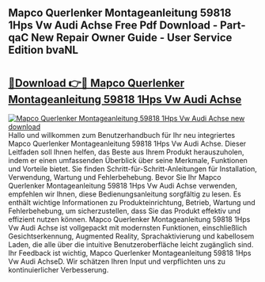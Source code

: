 ## Mapco Querlenker Montageanleitung 59818 1Hps Vw Audi Achse Free Pdf Download - Part-qaC New Repair Owner Guide - User Service Edition bvaNL

# <h2><a href="http://df7zz6.blite.top/?on=Mapco+Querlenker+Montageanleitung+59818+1Hps+Vw+Audi+Achse">🔗Download 👉🔴 Mapco Querlenker Montageanleitung 59818 1Hps Vw Audi Achse</a></h2>

[![Mapco Querlenker Montageanleitung 59818 1Hps Vw Audi Achse new download](https://i.imgur.com/lujVjoI.png)](http://df7zz6.blite.top/?on=Mapco+Querlenker+Montageanleitung+59818+1Hps+Vw+Audi+Achse)
Hallo und willkommen zum Benutzerhandbuch für Ihr neu integriertes Mapco Querlenker Montageanleitung 59818 1Hps Vw Audi Achse. Dieser Leitfaden soll Ihnen helfen, das Beste aus Ihrem Produkt herauszuholen, indem er einen umfassenden Überblick über seine Merkmale, Funktionen und Vorteile bietet. Sie finden Schritt-für-Schritt-Anleitungen für Installation, Verwendung, Wartung und Fehlerbehebung. Bevor Sie Ihr Mapco Querlenker Montageanleitung 59818 1Hps Vw Audi Achse verwenden, empfehlen wir Ihnen, diese Bedienungsanleitung sorgfältig zu lesen. Es enthält wichtige Informationen zu Produkteinrichtung, Betrieb, Wartung und Fehlerbehebung, um sicherzustellen, dass Sie das Produkt effektiv und effizient nutzen können. Mapco Querlenker Montageanleitung 59818 1Hps Vw Audi Achse ist vollgepackt mit modernsten Funktionen, einschließlich Gesichtserkennung, Augmented Reality, Sprachaktivierung und kabellosem Laden, die alle über die intuitive Benutzeroberfläche leicht zugänglich sind. Ihr Feedback ist wichtig, Mapco Querlenker Montageanleitung 59818 1Hps Vw Audi AchseD. Wir schätzen Ihren Input und verpflichten uns zu kontinuierlicher Verbesserung.
